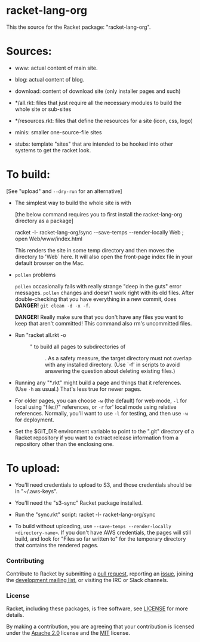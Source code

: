 # racket-lang-org

This the source for the Racket package: "racket-lang-org".

Sources:
========

* www: actual content of main site.

* blog: actual content of blog.

* download: content of download site (only installer pages and such)

* */all.rkt: files that just require all the necessary modules to build
  the whole site or sub-sites

* */resources.rkt: files that define the resources for a site (icon,
  css, logo)

* minis: smaller one-source-file sites

* stubs: template "sites" that are intended to be hooked into other
  systems to get the racket look.

To build:
=========

 [See "upload" and `--dry-run` for an alternative]

* The simplest way to build the whole site is with 

  [the below command requires you to first install the racket-lang-org directory as a package]

  racket -l- racket-lang-org/sync --save-temps --render-locally Web ; open Web/www/index.html

  This renders the site in some temp directory and then moves the directory
  to 'Web` here. It will also open the front-page index file in your
  default browser on the Mac.

* `pollen` problems 

  `pollen` occasionally fails with really strange "deep in the guts"
  error messages. `pollen` changes and doesn't work right with its old
  files. After double-checking that you have everything in a new
  commit, does **DANGER!** `git clean -d -x -f`. 

  **DANGER!** Really make sure that you don't have any files you want
  to keep that aren't committed! This command also rm's uncommitted files. 

* Run "racket all.rkt -o <dir>" to build all pages to subdirectories of
  <dir>. As a safety measure, the target directory must not overlap
  with any installed directory. (Use `-f' in scripts to avoid
  answering the question about deleting existing files.)

* Running any "*.rkt" might build a page and things that it
  references. (Use `-h` as usual.) That's less true for newer pages.

* For older pages, you can choose `-w` (the default) for web mode,
  `-l` for local using "file://" references, or `-r` for' local mode
  using relative references. Normally, you'll want to use `-l` for
  testing, and then use `-w` for deployment.

* Set the $GIT_DIR environment variable to point to the ".git"
  directory of a Racket repository if you want to extract release
  information from a repository other than the enclosing one.

To upload:
==========

* You'll need credentials to upload to S3, and those credentials
  should be in "~/.aws-keys".

* You'll need the "s3-sync" Racket package installed.

* Run the "sync.rkt" script: racket -l- racket-lang-org/sync

* To build without uploading, use `--save-temps --render-locally <directory-name>`. If you
  don't have AWS credentials, the pages will still build, and look for
  "Files so far written to" for the temporary directory that contains
  the rendered pages.

### Contributing

Contribute to Racket by submitting a [pull request], reporting an
[issue], joining the [development mailing list], or visiting the
IRC or Slack channels.

### License

Racket, including these packages, is free software, see [LICENSE]
for more details.

By making a contribution, you are agreeing that your contribution
is licensed under the [Apache 2.0] license and the [MIT] license.

[MIT]: https://github.com/racket/racket/blob/master/racket/src/LICENSE-MIT.txt
[Apache 2.0]: https://www.apache.org/licenses/LICENSE-2.0.txt
[pull request]: https://github.com/racket/racket-lang-org/pulls
[issue]: https://github.com/racket/racket-lang-org/issues
[development mailing list]: https://lists.racket-lang.org
[LICENSE]: LICENSE
